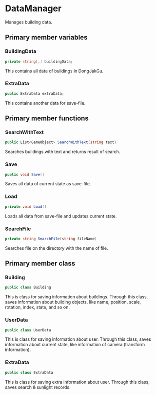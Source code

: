 # DataManager
Manages building data.

## Primary member variables
### BuildingData
```cs
private string[,] buildingData;
```
This contains all data of buildings in DongJakGu.

### ExtraData
```cs
public ExtraData extraData;
```
This contains another data for save-file.

## Primary member functions
### SearchWithText
```cs
public List<GameObject> SearchWithText(string text)
```
Searches buildings with text and returns result of search.

### Save
```cs
public void Save()
```
Saves all data of current state as save-file.

### Load
```cs
private void Load()
```
Loads all data from save-file and updates current state.

### SearchFile
```cs
private string SearchFile(string fileName)
```
Searches file on the directory with the name of file.

## Primary member class
### Building
```cs
public class Building
```
This is class for saving information about buildings. Through this class, saves information about building objects, like name, position, scale, rotation, index, state, and so on.

### UserData
```cs
public class UserData
```
This is class for saving information about user. Through this class, saves information about current state, like information of camera (transform information).

### ExtraData
```cs
public class ExtraData
```
This is class for saving extra information about user. Through this class, saves search & sunlight records.
